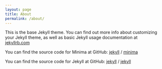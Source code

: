 ```yaml
---
layout: page
title: About
permalink: /about/
---
```


This is the base Jekyll theme. You can find out more info about customizing your Jekyll theme, as well as basic Jekyll usage documentation at [jekyllrb.com](https://jekyllrb.com/)

You can find the source code for Minima at GitHub:
[jekyll][jekyll-organization] /
[minima](https://github.com/orgs/1dv022/teams/jp223es/repositories/minima)

You can find the source code for Jekyll at GitHub:
[jekyll][jekyll-organization] /
[jekyll](https://github.com/orgs/1dv022/teams/jp223es/repositories/jekyll)


[jekyll-organization]: https://github.com/orgs/1dv022/teams/jp223es/repositories
